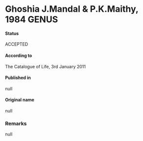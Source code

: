 # Ghoshia J.Mandal & P.K.Maithy, 1984 GENUS

#### Status
ACCEPTED

#### According to
The Catalogue of Life, 3rd January 2011

#### Published in
null

#### Original name
null

### Remarks
null